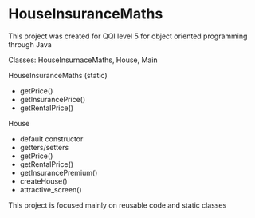 # HouseInsuranceMaths

This project was created for QQI level 5 for object oriented programming through Java

Classes: HouseInsurnaceMaths, House, Main

HouseInsuranceMaths (static)
  - getPrice()
  - getInsurancePrice()
  - getRentalPrice()

House
  - default constructor
  - getters/setters
  - getPrice()
  - getRentalPrice()
  - getInsurancePremium()
  - createHouse()
  - attractive_screen()

This project is focused mainly on reusable code and static classes
